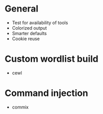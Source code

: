 # General
* Test for availability of tools
* Colorized output
* Smarter defaults
* Cookie reuse

# Custom wordlist build
* cewl

# Command injection
* commix
